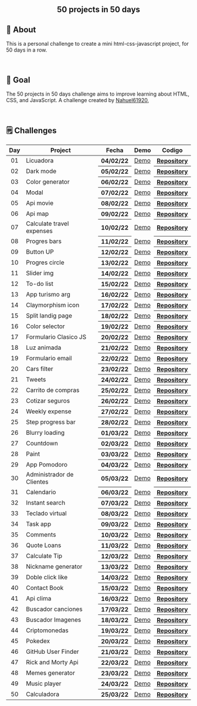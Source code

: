 <h2 align="center"> 50 projects in 50 days <h2>

## 📝 About

This is a personal challenge to create a mini html-css-javascript project, for 50 days in a row.

<br>

## 🎯 Goal

The 50 projects in 50 days challenge aims to improve learning about HTML, CSS, and JavaScript. A challenge created by [Nahuel61920](https://github.com/Nahuel61920),

<br>

## 🗒 Challenges
<table>
<thead>
<tr>
<th align="center">Day</th>
<th>Project</th>
<th>Fecha</th>
<th>Demo</th>
<th>Codigo</th>
</tr>
</thead>
<tbody>

<tr>
<td align="center">01</td>
<td>Licuadora</td>
<th>04/02/22</th>
<td><a href="https://nahuel61920.github.io/Licuadora/" rel="nofollow">Demo</a></td>
<th><a href="https://github.com/Nahuel61920/Licuadora" rel="nofollow">Repository</a></th>
</tr>

<tr>
<td align="center">02</td>
<td>Dark mode</td>
<th>05/02/22</th>
<td><a href="https://nahuel61920.github.io/Modo-nocturno/" rel="nofollow">Demo</a></td>
<th><a href="https://github.com/Nahuel61920/Modo-nocturno" rel="nofollow">Repository</a></th>
</tr>

<tr>
<td align="center">03</td>
<td>Color generator</td>
<th>06/02/22</th>
<td><a href="https://nahuel61920.github.io/generador-colores-random/" rel="nofollow">Demo</a></td>
<th><a href="https://github.com/Nahuel61920/generador-colores-random" rel="nofollow">Repository</a></th>
</tr>

<tr>
<td align="center">04</td>
<td>Modal</td>
<th>07/02/22</th>
<td><a href="https://nahuel61920.github.io/modal/" rel="nofollow">Demo</a></td>
<th><a href="https://github.com/Nahuel61920/modal" rel="nofollow">Repository</a></th>
</tr>

<tr>
<td align="center">05</td>
<td>Api movie</td>
<th>08/02/22</th>
<td><a href="https://nahuel61920.github.io/Api-peliculas/" rel="nofollow">Demo</a></td>
<th><a href="https://github.com/Nahuel61920/Api-peliculas" rel="nofollow">Repository</a></th>
</tr>

<tr>
<td align="center">06</td>
<td>Api map</td>
<th>09/02/22</th>
<td><a href="https://nahuel61920.github.io/api-map/" rel="nofollow">Demo</a></td>
<th><a href="https://github.com/Nahuel61920/api-map" rel="nofollow">Repository</a></th>
</tr>

<tr>
<td align="center">07</td>
<td>Calculate travel expenses</td>
<th>10/02/22</th>
<td><a href="https://nahuel61920.github.io/Calcular-gastos-de-viaje/" rel="nofollow">Demo</a></td>
<th><a href="https://github.com/Nahuel61920/Calcular-gastos-de-viaje" rel="nofollow">Repository</a></th>
</tr>

<tr>
<td align="center">08</td>
<td>Progres bars</td>
<th>11/02/22</th>
<td><a href="https://nahuel61920.github.io/Barra-de-progreso/">Demo</a></td>
<th><a href="https://github.com/Nahuel61920/Barra-de-progreso" rel="nofollow">Repository</a></th>
</tr>

<tr>
<td align="center">09</td>
<td>Button UP</td>
<th>12/02/22</th>
<td><a href="https://nahuel61920.github.io/Boton-up/">Demo</a></td>
<th><a href="https://github.com/Nahuel61920/Boton-up" rel="nofollow">Repository</a></th>
</tr>

<tr>
<td align="center">10</td>
<td>Progres circle</td>
<th>13/02/22</th>
<td><a href="https://nahuel61920.github.io/Progres-circle/">Demo</a></td>
<th><a href="https://github.com/Nahuel61920/Progres-circle" rel="nofollow">Repository</a></th>
</tr>

<tr>
<td align="center">11</td>
<td>Slider img</td>
<th>14/02/22</th>
<td><a href="https://nahuel61920.github.io/Slider-img/">Demo</a></td>
<th><a href="https://github.com/Nahuel61920/Slider-img" rel="nofollow">Repository</a></th>
</tr>

<tr>
<td align="center">12</td>
<td>To-do list</td>
<th>15/02/22</th>
<td><a href="https://nahuel61920.github.io/To-do-list/">Demo</a></td>
<th><a href="https://github.com/Nahuel61920/To-do-list" rel="nofollow">Repository</a></th>
</tr>

<tr>
<td align="center">13</td>
<td>App turismo arg</td>
<th>16/02/22</th>
<td><a href="https://nahuel61920.github.io/App-turismo-arg/">Demo</a></td>
<th><a href="https://github.com/Nahuel61920/App-turismo-arg" rel="nofollow">Repository</a></th>
</tr>

<tr>
<td align="center">14</td>
<td>Claymorphism icon</td>
<th>17/02/22</th>
<td><a href="https://nahuel61920.github.io/Efecto-ico/">Demo</a></td>
<th><a href="https://github.com/Nahuel61920/Efecto-ico" rel="nofollow">Repository</a></th>
</tr>

<tr>
<td align="center">15</td>
<td>Split landig page</td>
<th>18/02/22</th>
<td><a href="https://nahuel61920.github.io/Split-landig-page/">Demo</a></td>
<th><a href="https://github.com/Nahuel61920/Split-landig-page" rel="nofollow">Repository</a></th>
</tr>

<tr>
<td align="center">16</td>
<td>Color selector</td>
<th>19/02/22</th>
<td><a href="https://nahuel61920.github.io/Color-selector/">Demo</a></td>
<th><a href="https://github.com/Nahuel61920/Color-selector" rel="nofollow">Repository</a></th>
</tr>

<tr>
<td align="center">17</td>
<td>Formulario Clasico JS</td>
<th>20/02/22</th>
<td><a href="https://nahuel61920.github.io/FormularioJs-Clasico/">Demo</a></td>
<th><a href="https://github.com/Nahuel61920/FormularioJs-Clasico" rel="nofollow">Repository</a></th>
</tr>

<tr>
<td align="center">18</td>
<td>Luz animada</td>
<th>21/02/22</th>
<td><a href="https://nahuel61920.github.io/Luz-on-off/">Demo</a></td>
<th><a href="https://github.com/Nahuel61920/Luz-on-off" rel="nofollow">Repository</a></th>
</tr>

<tr>
<td align="center">19</td>
<td>Formulario email</td>
<th>22/02/22</th>
<td><a href="https://nahuel61920.github.io/formulario-email/">Demo</a></td>
<th><a href="https://github.com/Nahuel61920/formulario-email" rel="nofollow">Repository</a></th>
</tr>

<tr>
<td align="center">20</td>
<td>Cars filter</td>
<th>23/02/22</th>
<td><a href="https://nahuel61920.github.io/Buscador-de-autos/">Demo</a></td>
<th><a href="https://github.com/Nahuel61920/Buscador-de-autos" rel="nofollow">Repository</a></th>
</tr>

<tr>
<td align="center">21</td>
<td>Tweets</td>
<th>24/02/22</th>
<td><a href="https://nahuel61920.github.io/Tweets/">Demo</a></td>
<th><a href="https://github.com/Nahuel61920/Tweets" rel="nofollow">Repository</a></th>
</tr>

<tr>
<td align="center">22</td>
<td>Carrito de compras</td>
<th>25/02/22</th>
<td><a href="https://nahuel61920.github.io/Carrito-Cursos/">Demo</a></td>
<th><a href="https://github.com/Nahuel61920/Carrito-Cursos" rel="nofollow">Repository</a></th>
</tr>

<tr>
<td align="center">23</td>
<td>Cotizar seguros</td>
<th>26/02/22</th>
<td><a href="https://nahuel61920.github.io/Cotizador-de-seguros/">Demo</a></td>
<th><a href="https://github.com/Nahuel61920/Cotizador-de-seguros" rel="nofollow">Repository</a></th>
</tr>

<tr>
<td align="center">24</td>
<td>Weekly expense</td>
<th>27/02/22</th>
<td><a href="https://nahuel61920.github.io/Gastos-semanales/">Demo</a></td>
<th><a href="https://github.com/Nahuel61920/Gastos-semanales" rel="nofollow">Repository</a></th>
</tr>

<tr>
<td align="center">25</td>
<td>Step progress bar</td>
<th>28/02/22</th>
<td><a href="https://nahuel61920.github.io/Step-Progress-Bar/">Demo</a></td>
<th><a href="https://github.com/Nahuel61920/Step-Progress-Bar" rel="nofollow">Repository</a></th>
</tr>

<tr>
<td align="center">26</td>
<td>Blurry loading</td>
<th>01/03/22</th>
<td><a href="https://nahuel61920.github.io/Blurry-loading/">Demo</a></td>
<th><a href="https://github.com/Nahuel61920/Blurry-loading" rel="nofollow">Repository</a></th>
</tr>

<tr>
<td align="center">27</td>
<td>Countdown</td>
<th>02/03/22</th>
<td><a href="https://nahuel61920.github.io/Countdown/">Demo</a></td>
<th><a href="https://github.com/Nahuel61920/Countdown" rel="nofollow">Repository</a></th>
</tr>

<tr>
<td align="center">28</td>
<td>Paint</td>
<th>03/03/22</th>
<td><a href="https://nahuel61920.github.io/Paint/">Demo</a></td>
<th><a href="https://github.com/Nahuel61920/Paint" rel="nofollow">Repository</a></th>
</tr>

<tr>
<td align="center">29</td>
<td>App Pomodoro</td>
<th>04/03/22</th>
<td><a href="https://nahuel61920.github.io/Pomodoro/">Demo</a></td>
<th><a href="https://github.com/Nahuel61920/Pomodoro" rel="nofollow">Repository</a></th>
</tr>

<tr>
<td align="center">30</td>
<td>Administrador de Clientes</td>
<th>05/03/22</th>
<td><a href="https://nahuel61920.github.io/Administrador-de-Clientes/">Demo</a></td>
<th><a href="https://github.com/Nahuel61920/Administrador-de-Clientes" rel="nofollow">Repository</a></th>
</tr>

<tr>
<td align="center">31</td>
<td>Calendario</td>
<th>06/03/22</th>
<td><a href="https://nahuel61920.github.io/Calendario/">Demo</a></td>
<th><a href="https://github.com/Nahuel61920/Calendario" rel="nofollow">Repository</a></th>
</tr>

<tr>
<td align="center">32</td>
<td>Instant search</td>
<th>07/03/22</th>
<td><a href="https://nahuel61920.github.io/Busqueda-instantanea/">Demo</a></td>
<th><a href="https://github.com/Nahuel61920/Busqueda-instantanea" rel="nofollow">Repository</a></th>
</tr>

<tr>
<td align="center">33</td>
<td>Teclado virtual</td>
<th>08/03/22</th>
<td><a href="https://nahuel61920.github.io/Teclado-virtual/">Demo</a></td>
<th><a href="https://github.com/Nahuel61920/Teclado-virtual" rel="nofollow">Repository</a></th>
</tr>

<tr>
<td align="center">34</td>
<td>Task app</td>
<th>09/03/22</th>
<td><a href="https://nahuel61920.github.io/Task/">Demo</a></td>
<th><a href="https://github.com/Nahuel61920/Task" rel="nofollow">Repository</a></th>
</tr>

<tr>
<td align="center">35</td>
<td>Comments</td>
<th>10/03/22</th>
<td><a href="https://nahuel61920.github.io/Comentarios/">Demo</a></td>
<th><a href="https://github.com/Nahuel61920/Comentarios" rel="nofollow">Repository</a></th>
</tr>

<tr>
<td align="center">36</td>
<td>Quote Loans</td>
<th>11/03/22</th>
<td><a href="https://nahuel61920.github.io/Cotizar-Prestamos/">Demo</a></td>
<th><a href="https://github.com/Nahuel61920/Cotizar-Prestamos" rel="nofollow">Repository</a></th>
</tr>

<tr>
<td align="center">37</td>
<td>Calculate Tip</td>
<th>12/03/22</th>
<td><a href="https://nahuel61920.github.io/Calcular-Propina/">Demo</a></td>
<th><a href="https://github.com/Nahuel61920/Cotizar-Prestamos" rel="nofollow">Repository</a></th>
</tr>

<tr>
<td align="center">38</td>
<td>Nickname generator</td>
<th>13/03/22</th>
<td><a href="https://nahuel61920.github.io/NickName-Generator/">Demo</a></td>
<th><a href="https://github.com/Nahuel61920/NickName-Generator" rel="nofollow">Repository</a></th>
</tr>

<tr>
<td align="center">39</td>
<td>Doble click like</td>
<th>14/03/22</th>
<td><a href="https://nahuel61920.github.io/Doble-click-like/">Demo</a></td>
<th><a href="https://github.com/Nahuel61920/Doble-click-like" rel="nofollow">Repository</a></th>
</tr>

<tr>
<td align="center">40</td>
<td>Contact Book</td>
<th>15/03/22</th>
<td><a href="https://nahuel61920.github.io/Contact-Book/">Demo</a></td>
<th><a href="https://github.com/Nahuel61920/Contact-Book" rel="nofollow">Repository</a></th>
</tr>

<tr>
<td align="center">41</td>
<td>Api clima</td>
<th>16/03/22</th>
<td><a href="https://nahuel61920.github.io/Api-clima/">Demo</a></td>
<th><a href="https://github.com/Nahuel61920/Api-clima" rel="nofollow">Repository</a></th>
</tr>

<tr>
<td align="center">42</td>
<td>Buscador canciones</td>
<th>17/03/22</th>
<td><a href="https://nahuel61920.github.io/Buscador-canciones/">Demo</a></td>
<th><a href="https://github.com/Nahuel61920/Buscador-canciones" rel="nofollow">Repository</a></th>
</tr>

<tr>
<td align="center">43</td>
<td>Buscador Imagenes</td>
<th>18/03/22</th>
<td><a href="https://nahuel61920.github.io/Buscador-Img/">Demo</a></td>
<th><a href="https://github.com/Nahuel61920/Buscador-Img" rel="nofollow">Repository</a></th>
</tr>

<tr>
<td align="center">44</td>
<td>Criptomonedas</td>
<th>19/03/22</th>
<td><a href="https://nahuel61920.github.io/Criptomonedas/">Demo</a></td>
<th><a href="https://github.com/Nahuel61920/Criptomonedas" rel="nofollow">Repository</a></th>
</tr>

<tr>
<td align="center">45</td>
<td>Pokedex</td>
<th>20/03/22</th>
<td><a href="https://nahuel61920.github.io/Pokedex/">Demo</a></td>
<th><a href="https://github.com/Nahuel61920/CriptomonPokedexedas" rel="nofollow">Repository</a></th>
</tr>

<tr>
<td align="center">46</td>
<td>GitHub User Finder</td>
<th>21/03/22</th>
<td><a href="https://nahuel61920.github.io/GitHub-User-Finder/">Demo</a></td>
<th><a href="https://github.com/Nahuel61920/GitHub-User-Finder" rel="nofollow">Repository</a></th>
</tr>

<tr>
<td align="center">47</td>
<td>Rick and Morty Api</td>
<th>22/03/22</th>
<td><a href="https://nahuel61920.github.io/Rick-and-Morty/">Demo</a></td>
<th><a href="https://github.com/Nahuel61920/Rick-and-Morty" rel="nofollow">Repository</a></th>
</tr>

<tr>
<td align="center">48</td>
<td>Memes generator</td>
<th>23/03/22</th>
<td><a href="https://nahuel61920.github.io/Memes-Generator/">Demo</a></td>
<th><a href="https://github.com/Nahuel61920/Memes-Generator" rel="nofollow">Repository</a></th>
</tr>

<tr>
<td align="center">49</td>
<td>Music player</td>
<th>24/03/22</th>
<td><a href="https://nahuel61920.github.io/Music-player/">Demo</a></td>
<th><a href="https://github.com/Nahuel61920/Music-player" rel="nofollow">Repository</a></th>
</tr>

<tr>
<td align="center">50</td>
<td>Calculadora</td>
<th>25/03/22</th>
<td><a href="https://nahuel61920.github.io/Calculadora/">Demo</a></td>
<th><a href="https://github.com/Nahuel61920/Calculadora" rel="nofollow">Repository</a></th>
</tr>

</tbody>
</table>
